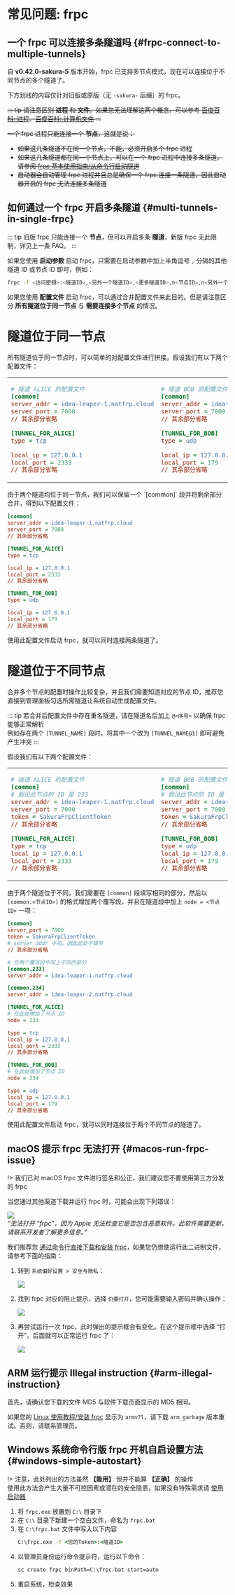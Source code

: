 # 常见问题: frpc

## 一个 frpc 可以连接多条隧道吗 {#frpc-connect-to-multiple-tunnels}

自 **v0.42.0-sakura-5** 版本开始，frpc 已支持多节点模式，现在可以连接位于不同节点的多个隧道了。

下方划线的内容仅针对旧版或原版（无 `-sakura-` 后缀）的 frpc。

<s>

::: tip
请注意区别 **进程** 和 **文件**。如果您无法理解这两个概念，可以参考 [百度百科: 进程](https://baike.baidu.com/item/%E8%BF%9B%E7%A8%8B/382503 ':target=_blank')、[百度百科: 计算机文件](https://baike.baidu.com/item/%E8%AE%A1%E7%AE%97%E6%9C%BA%E6%96%87%E4%BB%B6 ':target=_blank')
:::

一个 frpc 进程只能连接一个 **节点**，这就是说：

- 如果这几条隧道不在同一个节点，不能，必须开启多个 frpc 进程
- 如果这几条隧道都在同一个节点上，可以在一个 frpc 进程中连接多条隧道。请参阅 [frpc 基本使用指南/从命令行启动隧道](/frpc/usage#cli-usage)
- 启动器会自动管理 frpc 进程并且总是确保一个 frpc 连接一条隧道，因此启动器开启的 frpc 无法连接多条隧道

</s>

## 如何通过一个 frpc 开启多条隧道 {#multi-tunnels-in-single-frpc}

::: tip
旧版 frpc 只能连接一个 **节点**，但可以开启多条 **隧道**，新版 frpc 无此限制，详见上一条 FAQ。
:::

如果您使用 **启动参数** 启动 frpc，只需要在启动参数中加上半角逗号 `,` 分隔的其他隧道 ID 或节点 ID 即可，例如：

```bash
frpc -f <访问密钥>:<隧道ID>,<另外一个隧道ID>,<更多隧道ID>,n<节点ID>,n<另外一个节点ID>,...
```

如果您使用 **配置文件** 启动 frpc，可以通过合并配置文件来此目的。但是请注意区分 **所有隧道位于同一节点** 与 **需要连接多个节点** 的情况。

<style>
.docsify-tabs {
    --docsifytabs-content-padding: 24px 16px;
}
</style>

<!-- tabs:start -->

# **隧道位于同一节点**

所有隧道位于同一节点时，可以简单的对配置文件进行拼接。假设我们有以下两个配置文件：

<table style="border-style: none;">
<tr style="border-style: none;">
<td style="border-style: none;">

```ini
# 隧道 ALICE 的配置文件
[common]
server_addr = idea-leaper-1.natfrp.cloud
server_port = 7000
// 其余部分省略

[TUNNEL_FOR_ALICE]
type = tcp

local_ip = 127.0.0.1
local_port = 2333
// 其余部分省略
```
</td>
<td style="border-style: none;">

```ini
# 隧道 BOB 的配置文件
[common]
server_addr = idea-leaper-1.natfrp.cloud
server_port = 7000
// 其余部分省略

[TUNNEL_FOR_BOB]
type = udp

local_ip = 127.0.0.1
local_port = 179
// 其余部分省略
```
</td>
</tr>
</table>
由于两个隧道均位于同一节点，我们可以保留一个 `[common]` 段并将剩余部分合并，得到以下配置文件：

```ini
[common]
server_addr = idea-leaper-1.natfrp.cloud
server_port = 7000
// 其余部分省略

[TUNNEL_FOR_ALICE]
type = tcp

local_ip = 127.0.0.1
local_port = 2333
// 其余部分省略

[TUNNEL_FOR_BOB]
type = udp

local_ip = 127.0.0.1
local_port = 179
// 其余部分省略
```

使用此配置文件启动 frpc，就可以同时连接两条隧道了。

# **隧道位于不同节点**

合并多个节点的配置时操作比较复杂，并且我们需要知道对应的节点 ID，推荐您直接到管理面板勾选所需隧道让系统自动生成配置文件。

::: tip
若合并后配置文件中存在重名隧道，请在隧道名后加上 `@<序号>` 以确保 frpc 能够正常解析  
例如存在两个 `[TUNNEL_NAME]` 段时，将其中一个改为 `[TUNNEL_NAME@1]` 即可避免产生冲突
:::

假设我们有以下两个配置文件：

<table style="border-style: none;">
<tr style="border-style: none;">
<td style="border-style: none;">

```ini
# 隧道 ALICE 的配置文件
[common]
# 假设此节点的 ID 是 233
server_addr = idea-leaper-1.natfrp.cloud
server_port = 7000
token = SakuraFrpClientToken
// 其余部分省略

[TUNNEL_FOR_ALICE]
type = tcp
local_ip = 127.0.0.1
local_port = 2333
// 其余部分省略
```
</td>
<td style="border-style: none;">

```ini
# 隧道 BOB 的配置文件
[common]
# 假设此节点的 ID 是 234
server_addr = idea-leaper-2.natfrp.cloud
server_port = 7000
token = SakuraFrpClientToken
// 其余部分省略

[TUNNEL_FOR_BOB]
type = udp
local_ip = 127.0.0.1
local_port = 179
// 其余部分省略
```
</td>
</tr>
</table>

由于两个隧道位于不同，我们需要在 `[common]` 段填写相同的部分，然后以 `[common.<节点ID>]` 的格式增加两个覆写段，并且在隧道段中加上 `node = <节点 ID>` 一项：

```ini
[common]
server_port = 7000
token = SakuraFrpClientToken
# server_addr 不同，因此此处不填写
// 其余部分省略

# 在两个覆写段中写上不同的部分
[common.233]
server_addr = idea-leaper-1.natfrp.cloud

[common.234]
server_addr = idea-leaper-2.natfrp.cloud

[TUNNEL_FOR_ALICE]
# 在此处增加了节点 ID
node = 233

type = tcp
local_ip = 127.0.0.1
local_port = 2333
// 其余部分省略

[TUNNEL_FOR_BOB]
# 在此处增加了节点 ID
node = 234

type = udp
local_ip = 127.0.0.1
local_port = 179
// 其余部分省略
```

使用此配置文件启动 frpc，就可以同时连接位于两个不同节点的隧道了。

<!-- tabs:end -->

## macOS 提示 frpc 无法打开 {#macos-run-frpc-issue}

!> 我们已对 macOS frpc 文件进行签名和公正，我们建议您不要使用第三方分发的 frpc

当您通过其他渠道下载并运行 frpc 时，可能会出现下列错误：  

![](_images/frpc-macos-run-issue-1.png)  
_“无法打开 “frpc”，因为 Apple 无法检查它是否包含恶意软件。此软件需要更新，请联系开发者了解更多信息。”_

我们推荐您 [通过命令行直接下载和安装 frpc](/frpc/usage#macos-install-frpc)，如果您仍想使运行此二进制文件，请参考下面的指南：

1. 转到 `系统偏好设置 > 安全与隐私`：

   ![](_images/frpc-macos-run-issue-2.png)

2. 找到 frpc 对应的阻止提示，选择 `仍要打开`，您可能需要输入密码并确认操作：

   ![](_images/frpc-macos-run-issue-3.png)

3. 再尝试运行一次 frpc，此时弹出的提示框会有变化。在这个提示框中选择 “打开”，后面就可以正常运行 frpc 了：

   ![](_images/frpc-macos-run-issue-4.png)

## ARM 运行提示 Illegal instruction {#arm-illegal-instruction}

首先，请确认您下载的文件 MD5 与软件下载页面显示的 MD5 相同。

如果您的 [Linux 使用教程/安装 frpc](/frpc/usage#linux-check-arch) 显示为 `armv7l`，请下载 `arm_garbage` 版本重试。否则，请联系管理员。

## Windows 系统命令行版 frpc 开机自启设置方法 {#windows-simple-autostart}

!> 注意，此处列出的方法虽然 **【能用】** 但并不能算 **【正确】** 的操作  
使用此方法会产生大量不可控因素或潜在的安全隐患，如果没有特殊需求请 [使用启动器](/launcher/usage)

1. 将 `frpc.exe` 放置到 `C:\` 目录下
1. 在 `C:\` 目录下新建一个空白文件，命名为 `frpc.bat`
1. 在 `C:\frpc.bat` 文件中写入以下内容
   ```bat
   C:\frpc.exe -f <您的Token>:<隧道ID>
   ```
1. 以管理员身份运行命令提示符，运行以下命令：
   ```bat
   sc create frpc binPath=C:\frpc.bat start=auto
   ```
1. 重启系统，检查效果
